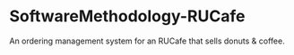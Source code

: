 # SoftwareMethodology-RUCafe
An ordering management system for an RUCafe that sells donuts &amp; coffee.
